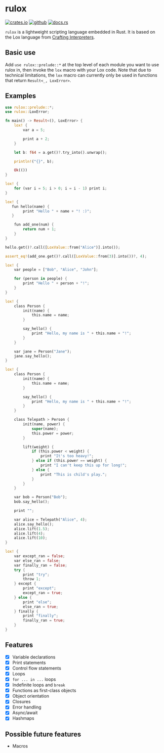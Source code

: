 # rulox

[![crates.io](https://img.shields.io/badge/crates.io-fc8d62?style=for-the-badge&labelColor=555555&logo=rust)](https://crates.io/crates/rulox) 
[![github](https://img.shields.io/badge/github-8da0cb?style=for-the-badge&labelColor=555555&logo=github)](https://github.com/Spartan2909/rulox)
[![docs.rs](https://img.shields.io/badge/docs.rs-66c2a5?style=for-the-badge&labelColor=555555&logo=docs.rs)](https://docs.rs/rulox/latest) <br />

`rulox` is a lightweight scripting language embedded in Rust. It is based on the
Lox language from [Crafting Interpreters](https://craftinginterpreters.com/).

## Basic use

Add `use rulox::prelude::*` at the top level of each module you want to use
rulox in, then invoke the `lox` macro with your Lox code. Note that due to
technical limitations, the `lox` macro can currently only be used in functions
that return `Result<_, LoxError>`.

## Examples
```rust
use rulox::prelude::*;
use rulox::LoxError;

fn main() -> Result<(), LoxError> {
    lox! {
        var a = 5;

        print a + 2;
    }

    let b: f64 = a.get()?.try_into().unwrap();

    println!("{}", b);

    Ok(())
}
```

```rust
lox! {
    for (var i = 5; i > 0; i = i - 1) print i;
}
```

```rust
lox! {
   fun hello(name) {
        print "Hello " + name + "! :)";
   }

    fun add_one(num) {
        return num + 1;
    }
}

hello.get()?.call([LoxValue::from("Alice")].into());

assert_eq!(add_one.get()?.call([LoxValue::from(3)].into())?, 4);
```

```rust
lox! {
    var people = ["Bob", "Alice", "John"];

    for (person in people) {
        print "Hello " + person + "!";
    }
}
```

```rust
lox! {
    class Person {
        init(name) {
            this.name = name;
        }

        say_hello() {
            print "Hello, my name is " + this.name + "!";
        }
    }

    var jane = Person("Jane");
    jane.say_hello();
}
```

```rust
lox! {
    class Person {
        init(name) {
            this.name = name;
        }

        say_hello() {
            print "Hello, my name is " + this.name + "!";
        }
    }

    class Telepath > Person {
        init(name, power) {
            super(name);
            this.power = power;
        }

        lift(weight) {
            if (this.power < weight) {
                print "It's too heavy!";
            } else if (this.power == weight) {
                print "I can't keep this up for long!";
            } else {
                print "This is child's play.";
            }
        }
    }

    var bob = Person("Bob");
    bob.say_hello();

    print "";

    var alice = Telepath("Alice", 4);
    alice.say_hello();
    alice.lift(1.5);
    alice.lift(4);
    alice.lift(10);
}
```

```rust
lox! {
    var except_ran = false;
    var else_ran = false;
    var finally_ran = false;
    try {
        print "try";
        throw 1;
    } except {
        print "except";
        except_ran = true;
    } else {
        print "else";
        else_ran = true;
    } finally {
        print "finally";
        finally_ran = true;
    }
}
```

## Features

- [x] Variable declarations
- [x] Print statements
- [x] Control flow statements
- [x] Loops
- [x] `for ... in ...` loops
- [x] Indefinite loops and `break`
- [x] Functions as first-class objects
- [x] Object orientation
- [x] Closures
- [x] Error handling
- [x] Async/await
- [x] Hashmaps

## Possible future features

- Macros
